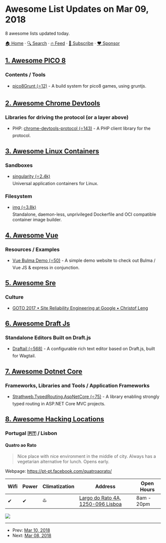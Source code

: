 # Awesome List Updates on Mar 09, 2018

8 awesome lists updated today.

[🏠 Home](/README.md) · [🔍 Search](https://www.trackawesomelist.com/search/) · [🔥 Feed](https://www.trackawesomelist.com/rss.xml) · [📮 Subscribe](https://trackawesomelist.us17.list-manage.com/subscribe?u=d2f0117aa829c83a63ec63c2f&id=36a103854c) · [❤️  Sponsor](https://github.com/sponsors/theowenyoung)



## [1. Awesome PICO 8](/content/pico-8/awesome-PICO-8/README.md)

### Contents / Tools

*   [pico8Grunt (⭐12)](https://github.com/TeamNoComplyGames/pico8Grunt) - A build system for pico8 games, using gruntjs.

## [2. Awesome Chrome Devtools](/content/ChromeDevTools/awesome-chrome-devtools/README.md)

### Libraries for driving the protocol (or a layer above)

*   PHP: [chrome-devtools-protocol (⭐143)](https://github.com/jakubkulhan/chrome-devtools-protocol) - A PHP client library for the protocol.

## [3. Awesome Linux Containers](/content/Friz-zy/awesome-linux-containers/README.md)

### Sandboxes

*   [singularity (⭐2.4k)](https://github.com/singularityware/singularity)\
    Universal application containers for Linux.

### Filesystem

*   [img (⭐3.8k)](https://github.com/jessfraz/img)\
    Standalone, daemon-less, unprivileged Dockerfile and OCI compatible container image builder.

## [4. Awesome Vue](/content/vuejs/awesome-vue/README.md)

### Resources / Examples

*   [Vue Bulma Demo (⭐50)](https://github.com/faisaltheparttimecoder/bulma-vuejs-demo-website) - A simple demo website to check out Bulma / Vue JS & express in conjunction.

## [5. Awesome Sre](/content/dastergon/awesome-sre/README.md)

### Culture

*   [GOTO 2017 • Site Reliability Engineering at Google • Christof Leng](https://www.youtube.com/watch?v=Cxb7a8lTv8A)

## [6. Awesome Draft Js](/content/nikgraf/awesome-draft-js/README.md)

### Standalone Editors Built on Draft.js

*   [Draftail (⭐568)](https://github.com/springload/draftail/) -  A configurable rich text editor based on Draft.js, built for Wagtail.

## [7. Awesome Dotnet Core](/content/thangchung/awesome-dotnet-core/README.md)

### Frameworks, Libraries and Tools / Application Frameworks

*   [Strathweb.TypedRouting.AspNetCore (⭐75)](https://github.com/filipw/Strathweb.TypedRouting.AspNetCore) - A library enabling strongly typed routing in ASP.NET Core MVC projects.

## [8. Awesome Hacking Locations](/content/daviddias/awesome-hacking-locations/README.md)

### Portugal 🇵🇹 / Lisbon

#### Quatro ao Rato

> Nice place with nice environment in the middle of city. Always has a vegetarian alternative for lunch. Opens early.

Webpage: <https://pt-pt.facebook.com/quatroaorato/>

| Wifi | Power | Climatization | Address                                                               | Open Hours |
| ---- | ----- | ------------- | --------------------------------------------------------------------- | ---------- |
| ✔    | ✔     | ♨️            | [Largo do Rato 4A, 1250-096 Lisboa](https://goo.gl/maps/BChdxAHRKmT2) | 8am - 20pm |

![](http://www.speedtest.net/result/7121883484.png)

---

- Prev: [Mar 10, 2018](/content/2018/03/10/README.md)
- Next: [Mar 08, 2018](/content/2018/03/08/README.md)